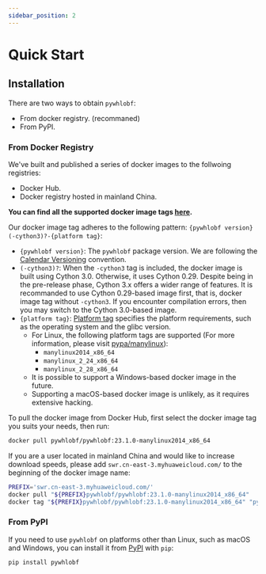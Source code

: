 ```yaml
---
sidebar_position: 2
---
```


# Quick Start

## Installation

There are two ways to obtain `pywhlobf`:

- From docker registry. (recommaned)
- From PyPI.

### From Docker Registry

We've built and published a series of docker images to the follwoing registries:

- Docker Hub.
- Docker registry hosted in mainland China.

**You can find all the supported docker image tags [here](https://hub.docker.com/r/pywhlobf/pywhlobf/tags).**

Our docker image tag adheres to the following pattern: `{pywhlobf version}(-cython3)?-{platform tag}`:

- `{pywhlobf version}`: The `pywhlobf` package version. We are following the [Calendar Versioning](https://calver.org/) convention.
- `(-cython3)?`: When the `-cython3` tag is included, the docker image is built using Cython 3.0. Otherwise, it uses Cython 0.29. Despite being in the pre-release phase, Cython 3.x offers a wider range of features. It is recommanded to use Cython 0.29-based image first, that is, docker image tag without `-cython3`. If you encounter compilation errors, then you may switch to the Cython 3.0-based image.
- `{platform tag}`: [Platform tag](https://packaging.python.org/en/latest/specifications/platform-compatibility-tags/#platform-tag) specifies the platform requirements, such as the operating system and the glibc version.
  - For Linux, the following platform tags are supported (For more information, please visit [pypa/manylinux](https://github.com/pypa/manylinux)):
    - `manylinux2014_x86_64`
    - `manylinux_2_24_x86_64`
    - `manylinux_2_28_x86_64`
  - It is possible to support a Windows-based docker image in the future.
  - Supporting a macOS-based docker image is unlikely, as it requires extensive hacking.

To pull the docker image from Docker Hub, first select the docker image tag you suits your needs, then run:

```bash
docker pull pywhlobf/pywhlobf:23.1.0-manylinux2014_x86_64
```

If you are a user located in mainland China and would like to increase download speeds, please add `swr.cn-east-3.myhuaweicloud.com/` to the beginning of the docker image name:

```bash
PREFIX='swr.cn-east-3.myhuaweicloud.com/'
docker pull "${PREFIX}pywhlobf/pywhlobf:23.1.0-manylinux2014_x86_64"
docker tag "${PREFIX}pywhlobf/pywhlobf:23.1.0-manylinux2014_x86_64" "pywhlobf/pywhlobf:23.1.0-manylinux2014_x86_64"
```

### From PyPI

If you need to use `pywhlobf` on platforms other than Linux, such as macOS and Windows, you can install it from [PyPI](https://pypi.org/project/pywhlobf/) with `pip`:

```bash
pip install pywhlobf
```
